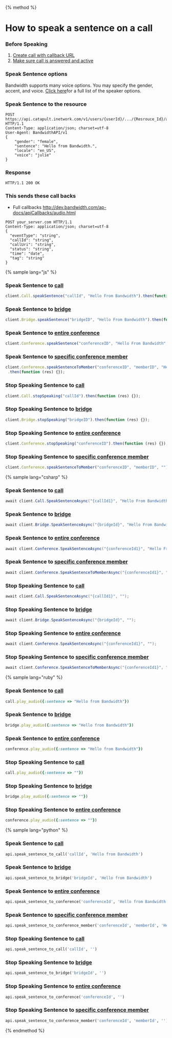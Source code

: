 {% method %}

# How to speak a sentence on a call

### Before Speaking
1. [Create call with callback URL](http://dev.bandwidth.com/howto/outboundCall.html)
2. [Make sure call is answered and active](http://dev.bandwidth.com/howto/sip.html)

### Speak Sentence options
Bandwidth supports many voice options. You may specify the gender, accent, and voice. [Click here](http://dev.bandwidth.com/ap-docs/methods/calls/postCallsCallIdAudio.html)for a full list of the speaker options.

### Speak Sentence to the resource

```http
POST https://api.catapult.inetwork.com/v1/users/{userId}/.../{Resrouce_Id}/audio HTTP/1.1
Content-Type: application/json; charset=utf-8
User-Agent: BandwidthAPI/v1
{
    "gender": "female",
    "sentence": "Hello from Bandwidth.",
    "locale": "en_US",
    "voice": "julie"
}
```

### Response

```http
HTTP/1.1 200 OK
```

### This sends these call backs
* Full callbacks http://dev.bandwidth.com/ap-docs/apiCallbacks/audio.html

```http
POST your_server.com HTTP/1.1
Content-Type: application/json; charset=utf-8
{
  "eventType": "string",
  "callId": "string",
  "callUri": "string",
  "status": "string",
  "time": "date",
  "tag": "string"
}
```

{% sample lang="js" %}

### Speak Sentence to [call](http://dev.bandwidth.com/ap-docs/methods/calls/postCallsCallIdAudio.html)
```js
client.Call.speakSentence("callId", "Hello From Bandwidth").then(function (res) {});
```

### Speak Sentence to [bridge](http://dev.bandwidth.com/ap-docs/methods/bridges/postBridgesBridgeIdAudio.html)
```js
client.Bridge.speakSentence("bridgeID", "Hello From Bandwidth").then(function (res) {});
```

### Speak Sentence to [entire conference](http://dev.bandwidth.com/ap-docs/methods/conferences/postConferencesConferenceIdAudio.html)
```js
client.Conference.speakSentence("conferenceID", "Hello From Bandwidth", function (err, res) {});
```

### Speak Sentence to [specific conference member](http://dev.bandwidth.com/ap-docs/methods/conferences/postConferencesConferenceIdMembersMemberIdAudio.html)
```js
client.Conference.speakSentenceToMember("conferenceID", "memberID", "Hello From Bandwidth")
 .then(function (res) {});
```

### Stop Speaking Sentence to [call](http://dev.bandwidth.com/ap-docs/methods/calls/postCallsCallIdAudio.html)
```js
client.Call.stopSpeaking("callId").then(function (res) {});
```

### Stop Speaking Sentence to [bridge](http://dev.bandwidth.com/ap-docs/methods/bridges/postBridgesBridgeIdAudio.html)
```js
client.Bridge.stopSpeaking("bridgeID").then(function (res) {});
```

### Stop Speaking Sentence to [entire conference](http://dev.bandwidth.com/ap-docs/methods/conferences/postConferencesConferenceIdAudio.html)
```js
client.Conference.stopSpeaking("conferenceID").then(function (res) {});
```

### Stop Speaking Sentence to [specific conference member](http://dev.bandwidth.com/ap-docs/methods/conferences/postConferencesConferenceIdMembersMemberIdAudio.html)
```js
client.Conference.speakSentenceToMember("conferenceID", "memberID", "")
```







{% sample lang="csharp" %}

### Speak Sentence to [call](http://dev.bandwidth.com/ap-docs/methods/calls/postCallsCallIdAudio.html)
```csharp
await client.Call.SpeakSentenceAsync("{callId1}", "Hello From Bandwidth");
```

### Speak Sentence to [bridge](http://dev.bandwidth.com/ap-docs/methods/bridges/postBridgesBridgeIdAudio.html)
```csharp
await client.Bridge.SpeakSentenceAsync("{bridgeId}", "Hello From Bandwidth");
```

### Speak Sentence to [entire conference](http://dev.bandwidth.com/ap-docs/methods/conferences/postConferencesConferenceIdAudio.html)
```csharp
await client.Conference.SpeakSentenceAsync("{conferenceId1}", "Hello From Bandwidth");
```

### Speak Sentence to [specific conference member](http://dev.bandwidth.com/ap-docs/methods/conferences/postConferencesConferenceIdMembersMemberIdAudio.html)
```csharp
await client.Conference.SpeakSentenceToMemberAsync("{conferenceId1}", "{memberId1}", "Hello From Bandwidth");
```

### Stop Speaking Sentence to [call](http://dev.bandwidth.com/ap-docs/methods/calls/postCallsCallIdAudio.html)
```csharp
await client.Call.SpeakSentenceAsync("{callId1}", "");
```

### Stop Speaking Sentence to [bridge](http://dev.bandwidth.com/ap-docs/methods/bridges/postBridgesBridgeIdAudio.html)
```csharp
await client.Bridge.SpeakSentenceAsync("{bridgeId}", "");
```

### Stop Speaking Sentence to [entire conference](http://dev.bandwidth.com/ap-docs/methods/conferences/postConferencesConferenceIdAudio.html)
```csharp
await client.Conference.SpeakSentenceAsync("{conferenceId1}", "");
```

### Stop Speaking Sentence to [specific conference member](http://dev.bandwidth.com/ap-docs/methods/conferences/postConferencesConferenceIdMembersMemberIdAudio.html)
```csharp
await client.Conference.SpeakSentenceToMemberAsync("{conferenceId1}", "{memberId1}", "");
```







{% sample lang="ruby" %}

### Speak Sentence to [call](http://dev.bandwidth.com/ap-docs/methods/calls/postCallsCallIdAudio.html)
```ruby
call.play_audio({:sentence => "Hello from Bandwidth"})
```

### Speak Sentence to [bridge](http://dev.bandwidth.com/ap-docs/methods/bridges/postBridgesBridgeIdAudio.html)
```ruby
bridge.play_audio({:sentence => "Hello from Bandwidth"})
```

### Speak Sentence to [entire conference](http://dev.bandwidth.com/ap-docs/methods/conferences/postConferencesConferenceIdAudio.html)
```ruby
conference.play_audio({:sentence => "Hello from Bandwidth"})
```

### Stop Speaking Sentence to [call](http://dev.bandwidth.com/ap-docs/methods/calls/postCallsCallIdAudio.html)
```ruby
call.play_audio({:sentence => ""})
```

### Stop Speaking Sentence to [bridge](http://dev.bandwidth.com/ap-docs/methods/bridges/postBridgesBridgeIdAudio.html)
```ruby
bridge.play_audio({:sentence => ""})
```

### Stop Speaking Sentence to [entire conference](http://dev.bandwidth.com/ap-docs/methods/conferences/postConferencesConferenceIdAudio.html)
```ruby
conference.play_audio({:sentence => ""})
```

{% sample lang="python" %}

### Speak Sentence to [call](http://dev.bandwidth.com/ap-docs/methods/calls/postCallsCallIdAudio.html)
```python
api.speak_sentence_to_call('callId', 'Hello from Bandwidth')
```

### Speak Sentence to [bridge](http://dev.bandwidth.com/ap-docs/methods/bridges/postBridgesBridgeIdAudio.html)
```python
api.speak_sentence_to_bridge('bridgeId', 'Hello from Bandwidth')
```

### Speak Sentence to [entire conference](http://dev.bandwidth.com/ap-docs/methods/conferences/postConferencesConferenceIdAudio.html)
```python
api.speak_sentence_to_conference('conferenceId', 'Hello from Bandwidth')
```

### Speak Sentence to [specific conference member](http://dev.bandwidth.com/ap-docs/methods/conferences/postConferencesConferenceIdMembersMemberIdAudio.html)
```python
api.speak_sentence_to_conference_member('conferenceId', 'memberId', 'Hello from Bandwidth')
```

### Stop Speaking Sentence to [call](http://dev.bandwidth.com/ap-docs/methods/calls/postCallsCallIdAudio.html)
```python
api.speak_sentence_to_call('callId', '')
```

### Stop Speaking Sentence to [bridge](http://dev.bandwidth.com/ap-docs/methods/bridges/postBridgesBridgeIdAudio.html)
```python
api.speak_sentence_to_bridge('bridgeId', '')
```

### Stop Speaking Sentence to [entire conference](http://dev.bandwidth.com/ap-docs/methods/conferences/postConferencesConferenceIdAudio.html)
```python
api.speak_sentence_to_conference('conferenceId', '')
```

### Stop Speaking Sentence to [specific conference member](http://dev.bandwidth.com/ap-docs/methods/conferences/postConferencesConferenceIdMembersMemberIdAudio.html)
```python
api.speak_sentence_to_conference_member('conferenceId', 'memberId', '')
```

{% endmethod %}





